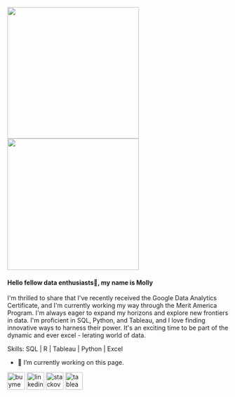 
<p float="left">
<img src="https://media.giphy.com/media/JAh69JIMvVAvdOQSOS/giphy.gif" width="300" height="300" />
<img src="https://media.giphy.com/media/1Z0IXKF155R5fl7t0q/giphy.gif" width="300" height="300" />
</p>

#### Hello fellow data enthusiasts👋, my name is Molly

I'm thrilled to share that I've recently received the Google Data Analytics Certificate, and I'm currently working my way through the Merit America Program. I'm always eager to expand my horizons and explore new frontiers in data. I'm proficient in SQL, Python, and Tableau, and I love finding innovative ways to harness their power. It's an exciting time to be part of the dynamic and ever excel - lerating world of data.

Skills: SQL | R | Tableau | Python | Excel

- 🔭 I’m currently working on this page. 


[<img src='https://cdn.jsdelivr.net/npm/simple-icons@3.0.1/icons/buymeacoffee.svg' alt='buymeacoffee' height='40'>](https://mollygrmn.github.io/portfolio/#)   [<img src='https://cdn.jsdelivr.net/npm/simple-icons@3.0.1/icons/linkedin.svg' alt='linkedin' height='40'>](https://www.linkedin.com/in/molly-gorman/)  [<img src='https://cdn.jsdelivr.net/npm/simple-icons@3.0.1/icons/stackoverflow.svg' alt='stackoverflow' height='40'>](https://stackoverflow.com/users/21522209) 
[<img src='https://cdn.jsdelivr.net/npm/simple-icons@3.0.1/icons/tableau.svg' alt='tableau' height='40'>](https://public.tableau.com/app/profile/molly.gorman)  
 



  

